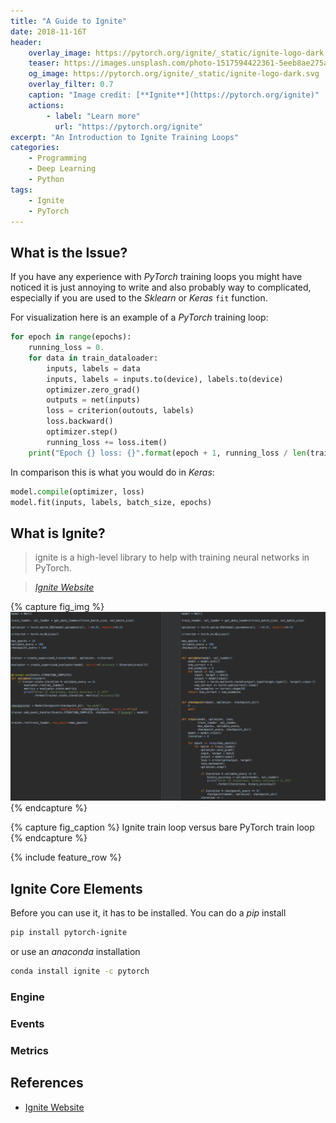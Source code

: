 ```yaml
---
title: "A Guide to Ignite"
date: 2018-11-16T
header:
    overlay_image: https://pytorch.org/ignite/_static/ignite-logo-dark.svg
    teaser: https://images.unsplash.com/photo-1517594422361-5eeb8ae275a9?ixlib=rb-0.3.5&ixid=eyJhcHBfaWQiOjEyMDd9&s=2de90538a97aac2a9fa7de03d28b8949&auto=format&fit=crop&w=1500&q=80
    og_image: https://pytorch.org/ignite/_static/ignite-logo-dark.svg
    overlay_filter: 0.7
    caption: "Image credit: [**Ignite**](https://pytorch.org/ignite)"
    actions:
        - label: "Learn more"
          url: "https://pytorch.org/ignite"
excerpt: "An Introduction to Ignite Training Loops"
categories:
    - Programming
    - Deep Learning
    - Python
tags:
    - Ignite
    - PyTorch
---
```


## What is the Issue?

If you have any experience with *PyTorch* training loops you might have noticed it is just annoying to write and also probably way to complicated, especially if you are used to the *Sklearn* or *Keras* `fit` function.

For visualization here is an example of a *PyTorch* training loop:

```python
for epoch in range(epochs):
    running_loss = 0.
    for data in train_dataloader:
        inputs, labels = data
        inputs, labels = inputs.to(device), labels.to(device)
        optimizer.zero_grad()
        outputs = net(inputs)
        loss = criterion(outouts, labels)
        loss.backward()
        optimizer.step()
        running_loss += loss.item()
    print("Epoch {} loss: {}".format(epoch + 1, running_loss / len(train_dataloader)))
```

In comparison this is what you would do in *Keras*:

```python
model.compile(optimizer, loss)
model.fit(inputs, labels, batch_size, epochs)
```

## What is Ignite? 

> ignite is a high-level library to help with training neural networks in PyTorch.

> <cite><a href=https://pytorch.org/ignite>Ignite Website</a></cite>

{% capture fig_img %}
[![ignite vs pytorch](https://raw.githubusercontent.com/pytorch/ignite/master/assets/ignite_vs_bare_pytorch.png)](https://pytorch.org/ignite)
{% endcapture %}

{% capture fig_caption %}
Ignite train loop versus bare PyTorch train loop
{% endcapture %}

{% include feature_row %}

## Ignite Core Elements

Before you can use it, it has to be installed. You can do a *pip* install

```sh
pip install pytorch-ignite
```

or use an *anaconda* installation

```sh
conda install ignite -c pytorch
```

### Engine

### Events

### Metrics

## References

* [Ignite Website](https://pytorch.org/ignite/)